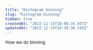 ```yaml
---
title: "Histogram binning"
slug: "histogram-binning"
hidden: true
createdAt: "2022-11-15T18:08:35.457Z"
updatedAt: "2022-12-19T19:30:36.156Z"
---
```

How we do binning